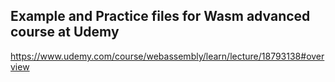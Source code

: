 ## Example and Practice files for Wasm advanced course at Udemy

https://www.udemy.com/course/webassembly/learn/lecture/18793138#overview


